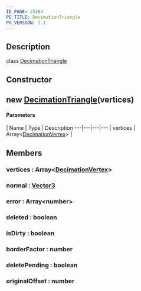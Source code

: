 ```yaml
---
ID_PAGE: 25264
PG_TITLE: DecimationTriangle
PG_VERSION: 2.1
---
```

## Description

class [DecimationTriangle](/classes/2.5/DecimationTriangle)



## Constructor

## new [DecimationTriangle](/classes/2.5/DecimationTriangle)(vertices)



#### Parameters
 | Name | Type | Description
---|---|---|---
 | vertices | Array&lt;[DecimationVertex](/classes/2.5/DecimationVertex)&gt; |     

## Members

### vertices : Array&lt;[DecimationVertex](/classes/2.5/DecimationVertex)&gt;



### normal : [Vector3](/classes/2.5/Vector3)



### error : Array&lt;number&gt;



### deleted : boolean



### isDirty : boolean



### borderFactor : number



### deletePending : boolean



### originalOffset : number



